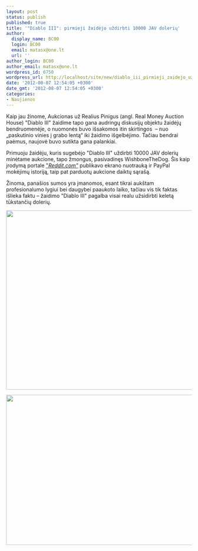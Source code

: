 ```yaml
---
layout: post
status: publish
published: true
title: '"Diablo III": pirmieji žaidėjo uždirbti 10000 JAV dolerių'
author:
  display_name: BC00
  login: BC00
  email: matasx@one.lt
  url: ''
author_login: BC00
author_email: matasx@one.lt
wordpress_id: 6750
wordpress_url: http://localhost/site/new/diablo_iii_pirmieji_zaidejo_uzdirbti_10000_jav_doleriu/
date: '2012-08-07 12:54:05 +0300'
date_gmt: '2012-08-07 12:54:05 +0300'
categories:
- Naujienos
---
```

<p>
	Kaip jau žinome, Aukcionas už Realius Pinigus (angl. Real Money Auction House) &quot;Diablo III&quot; žaidime tapo gana audringų diskusijų objektu žaidėjų bendruomenėje, o nuomonės buvo i&scaron;sakomos itin skirtingos&nbsp; &ndash; nuo &bdquo;paskutinio vinies į grabo lentą&ldquo; iki žaidimo i&scaron;gelbėjimo. Tačiau bendrai paėmus, naujovė buvo sutikta gana palankiai.</p>
<p>
	Primuoju žaidėju, kuris sugebėjo &quot;Diablo III&quot; uždirbti 10000 JAV dolerių minėtame aukcione, tapo žmongus, pasivadinęs WishboneTheDog. &Scaron;is kaip įrodymą portale <a href="http://www.reddit.com/">&quot;<em>Reddit.com&quot;</em></a> publikavo ekrano nuotrauką ir PayPal mokėjimų istoriją, taip pat parduotų aukcione daiktų sąra&scaron;ą.</p>
<p>
	Žinoma, pana&scaron;ios sumos yra įmanomos, esant tikrai auk&scaron;tam profesionalumo lygiui bei daugybei paaukoto laiko, tačiau vis tik faktas i&scaron;lieka faktu &ndash; žaidimo &quot;Diablo III&quot; pagalba visai realu užsidirbti keletą tūkstančių dolerių.</p>
<p>
	<img alt="" src="http://technews.lt/userfiles/d3_ah.png" style="width: 520px; height: 486px;" /></p>
<p>
	<img alt="" src="http://technews.lt/userfiles/d3_paypal.png" style="width: 520px; height: 407px;" /></p>
